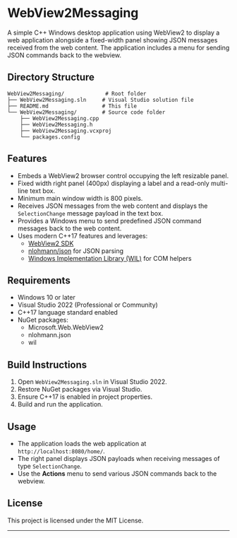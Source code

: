 # WebView2Messaging

A simple C++ Windows desktop application using WebView2 to display a web application alongside a fixed-width panel showing JSON messages received from the web content. The application includes a menu for sending JSON commands back to the webview.

## Directory Structure

```
WebView2Messaging/             # Root folder
├── WebView2Messaging.sln     # Visual Studio solution file
├── README.md                 # This file
└── WebView2Messaging/        # Source code folder
    ├── WebView2Messaging.cpp
    ├── WebView2Messaging.h
    ├── WebView2Messaging.vcxproj
    └── packages.config
```

## Features

- Embeds a WebView2 browser control occupying the left resizable panel.
- Fixed width right panel (400px) displaying a label and a read-only multi-line text box.
- Minimum main window width is 800 pixels.
- Receives JSON messages from the web content and displays the `SelectionChange` message payload in the text box.
- Provides a Windows menu to send predefined JSON command messages back to the web content.
- Uses modern C++17 features and leverages:
  - [WebView2 SDK](https://developer.microsoft.com/en-us/microsoft-edge/webview2/)
  - [nlohmann/json](https://github.com/nlohmann/json) for JSON parsing
  - [Windows Implementation Library (WIL)](https://github.com/microsoft/wil) for COM helpers

## Requirements

- Windows 10 or later
- Visual Studio 2022 (Professional or Community)
- C++17 language standard enabled
- NuGet packages:
  - Microsoft.Web.WebView2
  - nlohmann.json
  - wil

## Build Instructions

1. Open `WebView2Messaging.sln` in Visual Studio 2022.
2. Restore NuGet packages via Visual Studio.
3. Ensure C++17 is enabled in project properties.
4. Build and run the application.

## Usage

- The application loads the web application at `http://localhost:8080/home/`.
- The right panel displays JSON payloads when receiving messages of type `SelectionChange`.
- Use the **Actions** menu to send various JSON commands back to the webview.

## License

This project is licensed under the MIT License.

---
